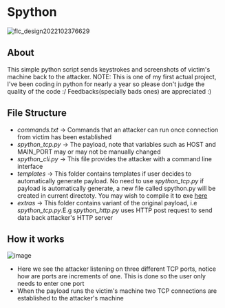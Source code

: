# Spython

![flc_design2022102376629](https://user-images.githubusercontent.com/91953982/197397830-3cdd5836-bb62-43c7-bfbf-74977a856a74.png)


## About ##
This simple python script sends keystrokes and  screenshots of victim's machine back to the attacker.
NOTE: This is one of my first actual  project, I've been coding in python for nearly a year so please don't judge the quality of the code :/
Feedbacks(specially bads ones) are appreciated :)

## File Structure ##
- *commands.txt* -> Commands that an attacker can run once connection from victim has been established
- *spython_tcp.py* -> The payload, note that variables such as HOST and MAIN_PORT may or may not be manually changed
- *spython_cli.py* -> This file provides the attacker with a command line interface
- *templates* -> This folder contains templates if user decides to automatically generate payload. No need to use *spython_tcp.py* if payload is automatically generate, a  new file called spython.py will be created in current directoty. You may wish to compile it to exe [here](https://pyinstaller.org/) 
- *extras* -> This folder contains variant of the original payload, i.e *spython_tcp.py*.E.g *spython_http.py* uses HTTP post request to send data back attacker's HTTP server

## How it works ##
![image](https://user-images.githubusercontent.com/91953982/197538220-b6ac0122-2307-4c6b-9e8e-b16dcb240002.png)
- Here we see the attacker listening on three different TCP ports, notice how are ports are increments of one. This is done so the user only needs to enter one port
- When the payload runs the victim's machine two TCP connections are established to the attacker's machine
